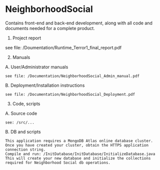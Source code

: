 # NeighborhoodSocial
Contains front-end and back-end development, along with all code and documents needed for a complete product.

1. Project report

  see file: /Doumentation/Runtime_Terror1_final_report.pdf

2. Manuals

  A. User/Administrator manuals
  
    see file: /Documentation/NeighborhoodSocial_Admin_manual.pdf

  B. Deployment/Installation instructions
  
    see file: /Documentation/NeighborhoodSocial_Deployment.pdf

3. Code, scripts

  A. Source code
  
    see: /src/...

  B. DB and scripts
  
    This application requires a MongoDB Atlas online database cluster.
    Once you have created your cluster, obtain the HTTPS application connection string.
    Compile and run: /InitDatabase/InitDatabase/InitializeDatabase.java
    This will create your new database and initialize the collections required for Neighborhood Social db operations.
